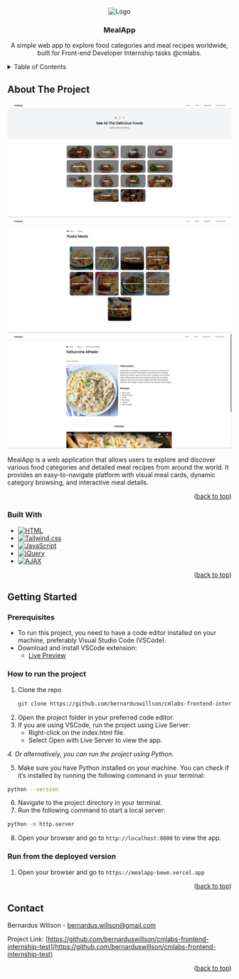 <a id="readme-top"></a>

<!-- PROJECT LOGO -->
<br />
<div align="center">
  <img src="public/favicon.ico" alt="Logo" width="80" height="80">

  <h3 align="center">MealApp</h3>

  <p align="center">
    A simple web app to explore food categories and meal recipes worldwide, built for Front-end Developer Internship tasks @cmlabs.
    <br />
  </p>
</div>



<!-- TABLE OF CONTENTS -->
<details>
  <summary>Table of Contents</summary>
  <ol>
    <li>
      <a href="#about-the-project">About The Project</a>
      <ul>
        <li><a href="#built-with">Built With</a></li>
      </ul>
    </li>
    <li>
      <a href="#getting-started">Getting Started</a>
      <ul>
        <li><a href="#prerequisites">Prerequisites</a></li>
        <li><a href="#how-to-run-the-project">How to run the project</a></li>
        <li><a href="#run-from-the-deployed-version">Run from the deployed version</a></li>
      </ul>
    </li>
    <li><a href="#contact">Contact</a></li>
  </ol>
</details>



<!-- ABOUT THE PROJECT -->
## About The Project
![Preview of the application](public/images/categories.jpg)
![Preview of the application](public/images//meals.jpg)
![Preview of the application](public/images//detail.jpg)

MealApp is a web application that allows users to explore and discover various food categories and detailed meal recipes from around the world. It provides an easy-to-navigate platform with visual meal cards, dynamic category browsing, and interactive meal details.

<p align="right">(<a href="#readme-top">back to top</a>)</p>


### Built With

* [![HTML][HTML]][HTML-url]
* [![Tailwind.css][Tailwind.css]][Tailwind-url]
* [![JavaScript][JavaScript]][JavaScript-url]
* [![jQuery][jQuery]][jQuery-url]
* [![AJAX][AJAX]][AJAX-url]

<p align="right">(<a href="#readme-top">back to top</a>)</p>


<!-- GETTING STARTED -->
## Getting Started

### Prerequisites
- To run this project, you need to have a code editor installed on your machine, preferably Visual Studio Code (VSCode).
- Download and install VSCode extension:
  - [Live Preview](https://marketplace.visualstudio.com/items?itemName=ms-vscode.live-server)

### How to run the project

1. Clone the repo
   ```sh
   git clone https://github.com/bernarduswillson/cmlabs-frontend-internship-test.git
   ```
2. Open the project folder in your preferred code editor.
3. If you are using VSCode, run the project using Live Server:
    - Right-click on the index.html file.
    - Select Open with Live Server to view the app.

*4. Or alternatively, you can run the project using Python.*

5. Make sure you have Python installed on your machine. You can check if it’s installed by running the following command in your terminal:
```sh
python --version
```
6. Navigate to the project directory in your terminal.
7. Run the following command to start a local server:
```sh
python -m http.server
```
8. Open your browser and go to `http://localhost:8000` to view the app.


### Run from the deployed version

1. Open your browser and go to `https://mealapp-bewe.vercel.app`

<p align="right">(<a href="#readme-top">back to top</a>)</p>

<!-- CONTACT -->
## Contact

Bernardus Willson - bernardus.willson@gmail.com

Project Link: [https://github.com/bernarduswillson/cmlabs-frontend-internship-test](https://github.com/bernarduswillson/cmlabs-frontend-internship-test)

<p align="right">(<a href="#readme-top">back to top</a>)</p>


[HTML]: https://img.shields.io/badge/HTML5-E34F26?style=for-the-badge&logo=html5&logoColor=white
[HTML-url]: https://developer.mozilla.org/en-US/docs/Web/HTML
[Tailwind.css]: https://img.shields.io/badge/Tailwind_CSS-38B2AC?style=for-the-badge&logo=tailwind-css&logoColor=white
[Tailwind-url]: https://tailwindcss.com/
[JavaScript]: https://img.shields.io/badge/JavaScript-F7DF1E?style=for-the-badge&logo=javascript&logoColor=black
[JavaScript-url]: https://developer.mozilla.org/en-US/docs/Web/JavaScript
[jQuery]: https://img.shields.io/badge/jQuery-0769AD?style=for-the-badge&logo=jquery&logoColor=white
[jQuery-url]: https://jquery.com/
[AJAX]: https://img.shields.io/badge/AJAX-0057D9?style=for-the-badge&logo=ajax&logoColor=white
[AJAX-url]: https://www.w3schools.com/js/js_ajax_intro.asp